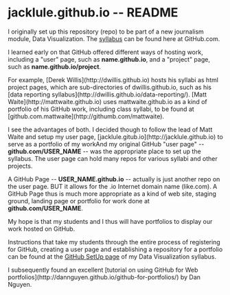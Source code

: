 # jacklule.github.io -- README

<p>I originally set up this repository (repo) to be part of a new journalism module, Data Visualization. The <a href="https://github.com/jacklule/DataViz-Syllabus">syllabus</a> can be found here at GitHub.com.</p>

<p>I learned early on that GitHub offered different ways of hosting work, including a "user" page, such as <b>name.github.io</b>, and a "project" page, such as <b>name.github.io/project</b>.</p> 

<p>For example, [Derek Willis](http://dwillis.github.io) hosts his syllabi as html project pages, which are sub-directories of dwillis.github.io, such as his [data reporting syllabus](http://dwillis.github.io/data-reporting/). [Matt Waite](http://mattwaite.github.io) uses mattwaite.github.io as a kind of portfolio of his GitHub work, including class syllabi, to be found at [github.com.mattwaite](http://githumb.com/mattwaite).</p>

<p>I see the advantages of both. I decided though to follow the lead of Matt Waite and setup my user page, [jacklule.gitub.io](http://jacklule.github.io) to serve as a portfolio of my workAnd my original GitHub "user page" --<b>github.com/USER_NAME</b> -- was the appropriate place to set up the syllabus. The user page can hold many repos for various syllabi and other projects.</p>

<p>A GitHub Page -- <b>USER_NAME.github.io</b> -- actually is just another repo on the user page. BUT it allows for the .io Internet domain name (like.com). A GitHub Page thus is much more appropriate as a kind of web site, staging ground, landing page or portfolio for work done at <b>github.com/USER_NAME</b>.</p>

<p>My hope is that my students and I thus will have portfolios to display our work hosted on GitHub.</p>

<p>Instructions that take my students through the entire process of registering for GitHub, creating a user page and establishing a repository for a portfolio can be found at the <a href="https://github.com/jacklule/DataViz-Syllabus/blob/master/GitHubSetUp.md">GitHub SetUp page</a> of my Data Visualization syllabus.</p>

<p>I subsequently found an excellent [tutorial on using GitHub for Web portfolios](http://dannguyen.github.io/github-for-portfolios/) by Dan Nguyen.




